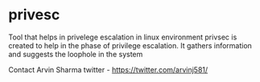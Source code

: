 # privesc
Tool that helps in privelege escalation in linux environment
privsec is created to help in the phase of privilege escalation. It gathers information and suggests the loophole in the system

Contact 
Arvin Sharma
twitter - https://twitter.com/arvinj581/
